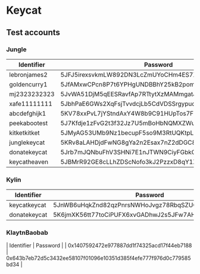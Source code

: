 # Keycat

## Test accounts

### Jungle
| Identifier   | Password                                            |
| ------------ | --------------------------------------------------- |
| lebronjames2 | 5JFJ5irexsvkmLW892DN3LcZmUYoCHm4ES7XD4zGGL3Y4mvLVU2 |
| goldencurry1 | 5JfAMxwCPcn8P7t6YPHgUNDBBhY25kB2pom9Sp2xoApPJaEsqYJ |
| mj2323232323 | 5JvWA51DjM5qEESRavfAp7RTtytXzMAMmgatJva1BhA8nTkYbPS |
| xafe11111111 | 5JbhPaE6GWs2XqFsjTvvdcjLb5CdVDSSrgypudog54e1muKQbjn |
| abcdefghijk1 | 5KV78xxPvL7jYStndAxY4W8b9C91HUpTos7FMyAXAHrhYaHRTc8 |
| peekabootest | 5J7Kfdje1zFvG2t3f32Jz7U5mBoHbNQMXZWuXh36SPf8TTEDrht |
| kitketkitket | 5JMyAG53UMb9Nz1becupF5so9M3RtUQKtpLFN84U4qitUfsaZ6M |
| junglekeycat | 5KRv8aLAHDjdFwNG8gYa2n2Esax7nZ2dDGC8wYgEVtDjMXXXH45 |
| donatekeycat | 5Jrb7mJQNbuFhV3SHNi7E1nJTWN9CiyFGbkCQWSKgLCYqJaozTH |
| keycatheaven | 5JBMrR92GE8cLLhZDScNofo3kJ2PzzxD8qY1Z26Js9mD3PPELc4 |

### Kylin
| Identifier   | Password                                            |
| ------------ | --------------------------------------------------- |
| keycatkeycat | 5JnWB6uHqkZnd82qzPnrsNWHoJvgz78RbqSZUQHpT32geg83b3b |
| donatekeycat | 5K6jmXK56tt77toCiPUFX6xvGADhwJ2s5JFw7AHFitrQ8qVB2CJ |

### KlaytnBaobab
| Identifier | Password |
| 0x1407592472e977887dd1f74325acd17f44eb7188 | 0x643b7eb72d5c3432ee58107f01096e10351d385f4efe777f976d0c779585bd34 |